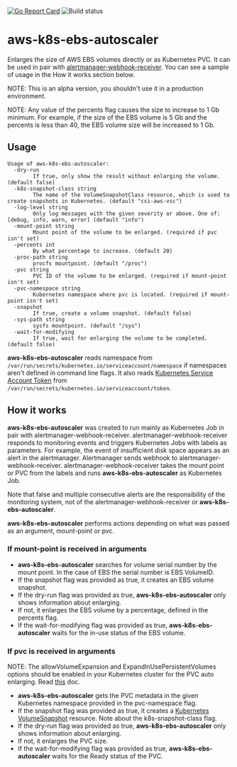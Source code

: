 [![Go Report Card](https://goreportcard.com/badge/github.com/LuciferInLove/aws-k8s-ebs-autoscaler)](https://goreportcard.com/report/github.com/LuciferInLove/aws-k8s-ebs-autoscaler)
![Build status](https://github.com/LuciferInLove/aws-k8s-ebs-autoscaler/workflows/Build/badge.svg)

# aws-k8s-ebs-autoscaler

Enlarges the size of AWS EBS volumes directly or as Kubernetes PVC. It can be used in pair with [alertmanager-webhook-receiver](https://github.com/LuciferInLove/alertmanager-webhook-receiver). You can see a sample of usage in the How it works section below.

NOTE: This is an alpha version, you shouldn't use it in a production environment.

NOTE: Any value of the percents flag causes the size to increase to 1 Gb minimum. For example, if the size of the EBS volume is 5 Gb and the percents is less than 40, the EBS volume size will be increased to 1 Gb.

## Usage

```
Usage of aws-k8s-ebs-autoscaler:
  -dry-run
        If true, only show the result without enlarging the volume. (default false)
  -k8s-snapshot-class string
        The name of the VolumeSnapshotClass resource, which is used to create snapshots in Kubernetes. (default "csi-aws-vsc")
  -log-level string
        Only log messages with the given severity or above. One of: [debug, info, warn, error] (default "info")
  -mount-point string
        Mount point of the volume to be enlarged. (required if pvc isn't set)
  -percents int
        By what percentage to increase. (default 20)
  -proc-path string
        procfs mountpoint. (default "/proc")
  -pvc string
        PVC ID of the volume to be enlarged. (required if mount-point isn't set)
  -pvc-namespace string
        Kubernetes namespace where pvc is located. (required if mount-point isn't set)
  -snapshot
        If true, create a volume snapshot. (default false)
  -sys-path string
        sysfs mountpoint. (default "/sys")
  -wait-for-modifying
        If true, wait for enlarging the volume to be completed. (default false)
```

**aws-k8s-ebs-autoscaler** reads namespace from `/var/run/secrets/kubernetes.io/serviceaccount/namespace` if namespaces aren't defined in command line flags. It also reads [Kubernetes Service Account Token](https://kubernetes.io/docs/reference/access-authn-authz/authentication/#service-account-tokens) from `/var/run/secrets/kubernetes.io/serviceaccount/token`.

## How it works

**aws-k8s-ebs-autoscaler** was created to run mainly as Kubernetes Job in pair with alertmanager-webhook-receiver. alertmanager-webhook-receiver responds to monitoring events and triggers Kubernetes Jobs with labels as parameters. For example, the event of insufficient disk space appears as an alert in the alertmanager. Alertmanager sends webhook to alertmanager-webhook-receiver. alertmanager-webhook-receiver takes the mount point or PVC from the labels and runs **aws-k8s-ebs-autoscaler** as Kubernetes Job.

Note that false and multiple consecutive alerts are the responsibility of the monitoring system, not of the alertmanager-webhook-receiver or **aws-k8s-ebs-autoscaler**.

**aws-k8s-ebs-autoscaler** performs actions depending on what was passed as an argument, mount-point or pvc.

### If mount-point is received in arguments

* **aws-k8s-ebs-autoscaler** searches for volume serial number by the mount point. In the case of EBS the serial number is EBS VolumeID.
* If the snapshot flag was provided as true, it creates an EBS volume snapshot.
* If the dry-run flag was provided as true, **aws-k8s-ebs-autoscaler** only shows information about enlarging.
* If not, it enlarges the EBS volume by a percentage, defined in the percents flag.
* If the wait-for-modifying flag was provided as true, **aws-k8s-ebs-autoscaler** waits for the in-use status of the EBS volume.

### If pvc is received in arguments

NOTE: The allowVolumeExpansion and ExpandInUsePersistentVolumes options should be enabled in your Kubernetes cluster for the PVC auto enlarging. Read [this](https://kubernetes.io/blog/2018/07/12/resizing-persistent-volumes-using-kubernetes/) doc.

* **aws-k8s-ebs-autoscaler** gets the PVC metadata in the given Kubernetes namespace provided in the pvc-namespace flag.
* If the snapshot flag was provided as true, it creates a [Kubernetes VolumeSnapshot](https://kubernetes.io/docs/concepts/storage/volume-snapshots/) resource. Note about the k8s-snapshot-class flag.
* If the dry-run flag was provided as true, **aws-k8s-ebs-autoscaler** only shows information about enlarging.
* If not, it enlarges the PVC size.
* If the wait-for-modifying flag was provided as true, **aws-k8s-ebs-autoscaler** waits for the Ready status of the PVC.
